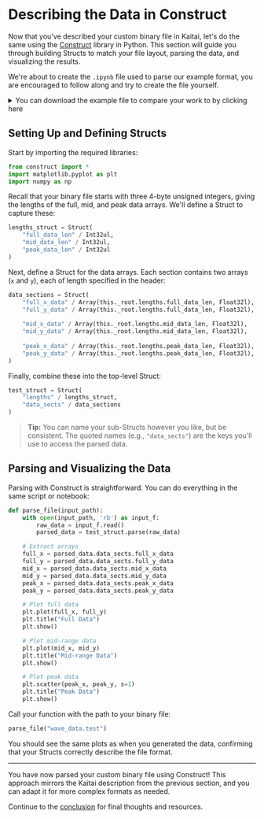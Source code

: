 # Describing the Data in Construct

Now that you've described your custom binary file in Kaitai, let's do the same using the [Construct](https://construct.readthedocs.io/) library in Python. This section will guide you through building Structs to match your file layout, parsing the data, and visualizing the results.

We're about to create the `.ipynb` file used to parse our example format, you are encouraged to follow along and try to create the file yourself. 
<details>
  <summary>You can download the example file to compare your work to by clicking here</summary>
   [example_struct.ipynb](examples/example_struct.ipynb)
</details>

## Setting Up and Defining Structs

Start by importing the required libraries:

```python
from construct import *
import matplotlib.pyplot as plt
import numpy as np
```

Recall that your binary file starts with three 4-byte unsigned integers, giving the lengths of the full, mid, and peak data arrays. We'll define a Struct to capture these:

```python
lengths_struct = Struct(
    "full_data_len" / Int32ul,
    "mid_data_len" / Int32ul,
    "peak_data_len" / Int32ul
)
```

Next, define a Struct for the data arrays. Each section contains two arrays (`x` and `y`), each of length specified in the header:

```python
data_sections = Struct(
    "full_x_data" / Array(this._root.lengths.full_data_len, Float32l),
    "full_y_data" / Array(this._root.lengths.full_data_len, Float32l),
    
    "mid_x_data" / Array(this._root.lengths.mid_data_len, Float32l),
    "mid_y_data" / Array(this._root.lengths.mid_data_len, Float32l),
    
    "peak_x_data" / Array(this._root.lengths.peak_data_len, Float32l),
    "peak_y_data" / Array(this._root.lengths.peak_data_len, Float32l),
)
```

Finally, combine these into the top-level Struct:

```python
test_struct = Struct(
    "lengths" / lengths_struct,
    "data_sects" / data_sections
)
```

> **Tip:** You can name your sub-Structs however you like, but be consistent. The quoted names (e.g., `"data_sects"`) are the keys you'll use to access the parsed data.

## Parsing and Visualizing the Data

Parsing with Construct is straightforward. You can do everything in the same script or notebook:

```python
def parse_file(input_path):
    with open(input_path, 'rb') as input_f:
        raw_data = input_f.read()
        parsed_data = test_struct.parse(raw_data)

    # Extract arrays
    full_x = parsed_data.data_sects.full_x_data
    full_y = parsed_data.data_sects.full_y_data
    mid_x = parsed_data.data_sects.mid_x_data
    mid_y = parsed_data.data_sects.mid_y_data
    peak_x = parsed_data.data_sects.peak_x_data
    peak_y = parsed_data.data_sects.peak_y_data

    # Plot full data
    plt.plot(full_x, full_y)
    plt.title("Full Data")
    plt.show()

    # Plot mid-range data
    plt.plot(mid_x, mid_y)
    plt.title("Mid-range Data")
    plt.show()

    # Plot peak data
    plt.scatter(peak_x, peak_y, s=1)
    plt.title("Peak Data")
    plt.show()
```

Call your function with the path to your binary file:

```python
parse_file("wave_data.test")
```

You should see the same plots as when you generated the data, confirming that your Structs correctly describe the file format.

---

You have now parsed your custom binary file using Construct! This approach mirrors the Kaitai description from the previous section, and you can adapt it for more complex formats as needed.

Continue to the [conclusion](09_conclusion.md) for final thoughts and resources.